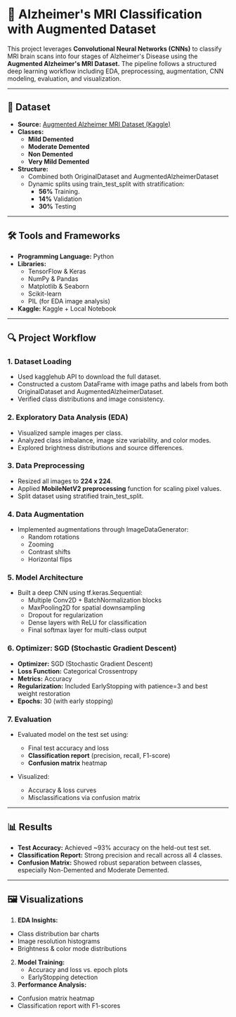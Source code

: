 # 🧠 Alzheimer's MRI Classification with Augmented Dataset

This project leverages **Convolutional Neural Networks (CNNs)** to classify MRI brain scans into four stages of Alzheimer's Disease using the **Augmented Alzheimer's MRI Dataset.** The pipeline follows a structured deep learning workflow including EDA, preprocessing, augmentation, CNN modeling, evaluation, and visualization.

---

## 📂 Dataset
- **Source:** [Augmented Alzheimer MRI Dataset (Kaggle)](https://www.kaggle.com/datasets/uraninjo/augmented-alzheimer-mri-dataset)
- **Classes:**
  - **Mild Demented**
  - **Moderate Demented**
  - **Non Demented**
  - **Very Mild Demented**
- **Structure:**
  - Combined both OriginalDataset and AugmentedAlzheimerDataset
  - Dynamic splits using train_test_split with stratification:
    - **56%** Training.
    - **14%** Validation
    - **30%** Testing
      
---

## 🛠 Tools and Frameworks
- **Programming Language:** Python
- **Libraries:**
  - TensorFlow & Keras
  - NumPy & Pandas
  - Matplotlib & Seaborn
  - Scikit-learn
  - PIL (for EDA image analysis)
- **Kaggle:** Kaggle + Local Notebook

---

## 🔍 Project Workflow

### 1. Dataset Loading
- Used kagglehub API to download the full dataset.
- Constructed a custom DataFrame with image paths and labels from both OriginalDataset and AugmentedAlzheimerDataset.
- Verified class distributions and image consistency.
  
### 2. Exploratory Data Analysis (EDA)
- Visualized sample images per class.
- Analyzed class imbalance, image size variability, and color modes.
- Explored brightness distributions and source differences.

### 3. Data Preprocessing
- Resized all images to **224 x 224**.
- Applied **MobileNetV2 preprocessing** function for scaling pixel values.
- Split dataset using stratified train_test_split.

### 4. Data Augmentation
- Implemented augmentations through ImageDataGenerator:
  - Random rotations
  - Zooming
  - Contrast shifts
  - Horizontal flips
    
### 5. Model Architecture
- Built a deep CNN using tf.keras.Sequential:
  - Multiple Conv2D + BatchNormalization blocks
  - MaxPooling2D for spatial downsampling
  - Dropout for regularization
  - Dense layers with ReLU for classification
  - Final softmax layer for multi-class output
    
### 6. Optimizer: SGD (Stochastic Gradient Descent)
- **Optimizer:** SGD (Stochastic Gradient Descent)
- **Loss Function:** Categorical Crossentropy
- **Metrics:** Accuracy
- **Regularization:** Included EarlyStopping with patience=3 and best weight restoration
- **Epochs:** 30 (with early stopping)

### 7. Evaluation
- Evaluated model on the test set using:
  - Final test accuracy and loss
  - **Classification report** (precision, recall, F1-score)
  - **Confusion matrix** heatmap
  
- Visualized:
  - Accuracy & loss curves
  - Misclassifications via confusion matrix

---

## 📊 Results
- **Test Accuracy:** Achieved ~93% accuracy on the held-out test set.
- **Classification Report:** Strong precision and recall across all 4 classes.
- **Confusion Matrix:** Showed robust separation between classes, especially Non-Demented and Moderate Demented.

---

## 🖼 Visualizations
1. **EDA Insights:**
  - Class distribution bar charts
  - Image resolution histograms
  - Brightness & color mode distributions
2. **Model Training:**
    - Accuracy and loss vs. epoch plots
    - EarlyStopping detection
3. **Performance Analysis:**
  - Confusion matrix heatmap
  - Classification report with F1-scores

 
